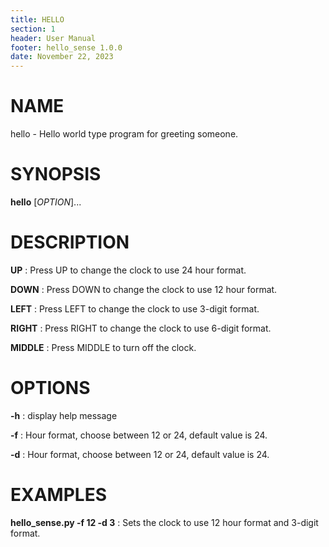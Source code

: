 ```yaml
---
title: HELLO
section: 1
header: User Manual
footer: hello_sense 1.0.0
date: November 22, 2023
---
```


# NAME
hello - Hello world type program for greeting someone.

# SYNOPSIS
**hello** [*OPTION*]...

# DESCRIPTION
**UP**
: Press UP to change the clock to use 24 hour format.

**DOWN**
: Press DOWN to change the clock to use 12 hour format.

**LEFT**
: Press LEFT to change the clock to use 3-digit format.

**RIGHT**
: Press RIGHT to change the clock to use 6-digit format.

**MIDDLE**
: Press MIDDLE to turn off the clock.

# OPTIONS
**-h** 
: display help message

**-f** 
: Hour format, choose between 12 or 24, default value is 24.

**-d** 
: Hour format, choose between 12 or 24, default value is 24.

# EXAMPLES
**hello_sense.py -f 12 -d 3**
: Sets the clock to use 12 hour format and 3-digit format.